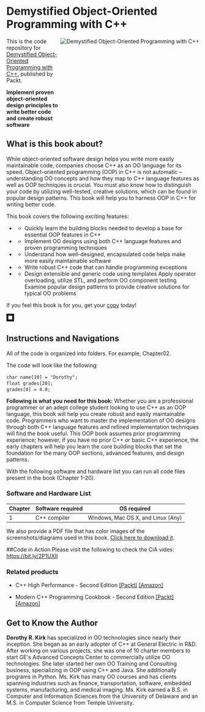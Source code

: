 # Demystified Object-Oriented Programming with C++

<a href="https://www.packtpub.com/product/demystified-object-oriented-programming-with-c/9781839218835?utm_source=github&utm_medium=repository&utm_campaign=9781839218835"><img src="https://static.packt-cdn.com/products/9781839218835/cover/smaller" alt="Demystified Object-Oriented Programming with C++" height="256px" align="right"></a>

This is the code repository for [Demystified Object-Oriented Programming with C++](https://www.packtpub.com/product/demystified-object-oriented-programming-with-c/9781839218835?utm_source=github&utm_medium=repository&utm_campaign=9781839218835), published by Packt.

**Implement proven object-oriented design principles to write better code and create robust software**

## What is this book about?
While object-oriented software design helps you write more easily maintainable code, companies choose C++ as an OO language for its speed. Object-oriented programming (OOP) in C++ is not automatic – understanding OO concepts and how they map to C++ language features as well as OOP techniques is crucial. You must also know how to distinguish your code by utilizing well-tested, creative solutions, which can be found in popular design patterns. This book will help you to harness OOP in C++ for writing better code. 

This book covers the following exciting features:
* * Quickly learn the building blocks needed to develop a base for essential OOP features in C++
* * Implement OO designs using both C++ language features and proven programming techniques
* * Understand how well-designed, encapsulated code helps make more easily maintainable software
* * Write robust C++ code that can handle programming exceptions
* * Design extensible and generic code using templates
Apply operator overloading, utilize STL, and perform OO component testing
Examine popular design patterns to provide creative solutions for typical OO problems

If you feel this book is for you, get your [copy](https://www.amazon.com/dp/1839218835) today!

<a href="https://www.packtpub.com/?utm_source=github&utm_medium=banner&utm_campaign=GitHubBanner"><img src="https://raw.githubusercontent.com/PacktPublishing/GitHub/master/GitHub.png" 
alt="https://www.packtpub.com/" border="5" /></a>

## Instructions and Navigations
All of the code is organized into folders. For example, Chapter02.

The code will look like the following:
```
char name[10] = "Dorothy";
float grades[20];
grades[0] = 4.0;
```

**Following is what you need for this book:**
Whether you are a professional programmer or an adept college student looking to use C++ as an OOP language, this book will help you create robust and easily maintainable code. Programmers who want to master the implementation of OO designs through both C++ language features and refined implementation techniques will find the book useful. This OOP book assumes prior programming experience; however, if you have no prior C++ or basic C++ experience, the early chapters will help you learn the core building blocks that set the foundation for the many OOP sections, advanced features, and design patterns.

With the following software and hardware list you can run all code files present in the book (Chapter 1-20).
### Software and Hardware List
| Chapter | Software required | OS required |
| -------- | ------------------------------------ | ----------------------------------- |
| 1 | C++ compiler | Windows, Mac OS X, and Linux (Any) |

We also provide a PDF file that has color images of the screenshots/diagrams used in this book. [Click here to download it](https://static.packt-cdn.com/downloads/9781839218835_ColorImages.pdf).

##Code in Action
Please visit the following to check the CiA vides: https://bit.ly/2P1UXlI

### Related products
* C++ High Performance - Second Edition [[Packt]](https://www.packtpub.com/product/c-high-performance-second-edition/9781839216541?utm_source=github&utm_medium=repository&utm_campaign=9781839216541) [[Amazon]](https://www.amazon.com/dp/1839216549)

* Modern C++ Programming Cookbook - Second Edition [[Packt]](https://www.packtpub.com/product/modern-c-programming-cookbook-second-edition/9781800208988?utm_source=github&utm_medium=repository&utm_campaign=9781800208988) [[Amazon]](https://www.amazon.com/dp/B08GM9KKMR)

## Get to Know the Author
**Dorothy R. Kirk** has specialized in OO technologies since nearly their inception. She began as an early adopter of C++ at General Electric in R&D. After working on various projects, she was one of 10 charter members to start GE's Advanced Concepts Center to commercially utilize OO technologies. She later started her own OO Training and Consulting business, specializing in OOP using C++ and Java. She additionally programs in Python. Ms. Kirk has many OO courses and has clients spanning industries such as finance, transportation, software, embedded systems, manufacturing, and medical imaging.
Ms. Kirk earned a B.S. in Computer and Information Sciences from the University of Delaware and an M.S. in Computer Science from Temple University.
